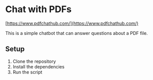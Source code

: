 # Chat with PDFs

[https://www.pdfchathub.com/](https://www.pdfchathub.com/)

This is a simple chatbot that can answer questions about a PDF file.

## Setup

1. Clone the repository
2. Install the dependencies
3. Run the script
